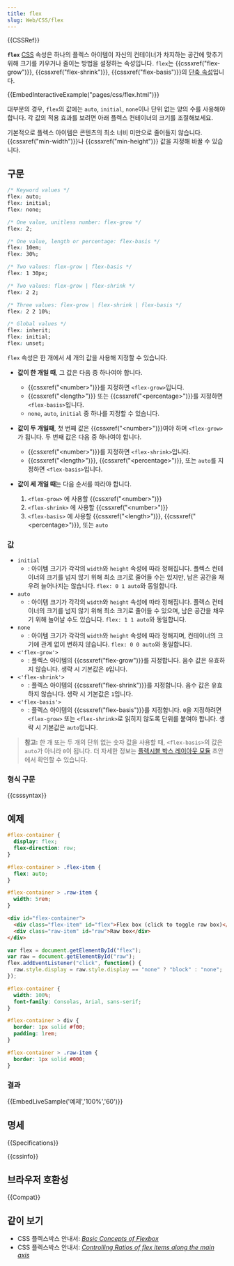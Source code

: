 ```yaml
---
title: flex
slug: Web/CSS/flex
---
```


{{CSSRef}}

**`flex`** [CSS](/ko/docs/CSS) 속성은 하나의 플렉스 아이템이 자신의 컨테이너가 차지하는 공간에 맞추기 위해 크기를 키우거나 줄이는 방법을 설정하는 속성입니다. `flex`는 {{cssxref("flex-grow")}}, {{cssxref("flex-shrink")}}, {{cssxref("flex-basis")}}의 [단축 속성](/ko/docs/Web/CSS/Shorthand_properties)입니다.

{{EmbedInteractiveExample("pages/css/flex.html")}}

대부분의 경우, `flex`의 값에는 `auto`, `initial`, `none`이나 단위 없는 양의 수를 사용해야 합니다. 각 값의 적용 효과를 보려면 아래 플렉스 컨테이너의 크기를 조절해보세요.

기본적으로 플렉스 아이템은 콘텐츠의 최소 너비 미만으로 줄어들지 않습니다. {{cssxref("min-width")}}나 {{cssxref("min-height")}} 값을 지정해 바꿀 수 있습니다.

## 구문

```css
/* Keyword values */
flex: auto;
flex: initial;
flex: none;

/* One value, unitless number: flex-grow */
flex: 2;

/* One value, length or percentage: flex-basis */
flex: 10em;
flex: 30%;

/* Two values: flex-grow | flex-basis */
flex: 1 30px;

/* Two values: flex-grow | flex-shrink */
flex: 2 2;

/* Three values: flex-grow | flex-shrink | flex-basis */
flex: 2 2 10%;

/* Global values */
flex: inherit;
flex: initial;
flex: unset;
```

`flex` 속성은 한 개에서 세 개의 값을 사용해 지정할 수 있습니다.

- **값이 한 개일 때**, 그 값은 다음 중 하나여야 합니다.

  - {{cssxref("&lt;number&gt;")}}를 지정하면 `<flex-grow>`입니다.
  - {{cssxref("&lt;length&gt;")}} 또는 {{cssxref("&lt;percentage&gt;")}}를 지정하면 `<flex-basis>`입니다.
  - `none`, `auto`, `initial` 중 하나를 지정할 수 있습니다.

- **값이 두 개일때**, 첫 번째 값은 {{cssxref("&lt;number&gt;")}}여야 하며 `<flex-grow>`가 됩니다. 두 번째 값은 다음 중 하나여야 합니다.

  - {{cssxref("&lt;number&gt;")}}를 지정하면 `<flex-shrink>`입니다.
  - {{cssxref("&lt;length&gt;")}}, {{cssxref("&lt;percentage&gt;")}}, 또는 `auto`를 지정하면 `<flex-basis>`입니다.

- **값이 세 개일 때**는 다음 순서를 따라야 합니다.

  1. `<flex-grow>` 에 사용할 {{cssxref("&lt;number&gt;")}}
  2. `<flex-shrink>` 에 사용할 {{cssxref("&lt;number&gt;")}}
  3. `<flex-basis>` 에 사용할 {{cssxref("&lt;length&gt;")}}, {{cssxref("&lt;percentage&gt;")}}, 또는 `auto`

### 값

- `initial`
  - : 아이템 크기가 각각의 `width`와 `height` 속성에 따라 정해집니다. 플렉스 컨테이너의 크기를 넘지 않기 위해 최소 크기로 줄어들 수는 있지만, 남은 공간을 채우려 늘어나지는 않습니다. `flex: 0 1 auto`와 동일합니다.
- `auto`
  - : 아이템 크기가 각각의 `width`와 `height` 속성에 따라 정해집니다. 플렉스 컨테이너의 크기를 넘지 않기 위해 최소 크기로 줄어들 수 있으며, 남은 공간을 채우기 위해 늘어날 수도 있습니다. `flex: 1 1 auto`와 동일합니다.
- `none`
  - : 아이템 크기가 각각의 `width`와 `height` 속성에 따라 정해지며, 컨테이너의 크기에 관계 없이 변하지 않습니다. `flex: 0 0 auto`와 동일합니다.
- `<'flex-grow'>`
  - : 플렉스 아이템의 {{cssxref("flex-grow")}}를 지정합니다. 음수 값은 유효하지 않습니다. 생략 시 기본값은 `0`입니다.
- `<'flex-shrink'>`
  - : 플렉스 아이템의 {{cssxref("flex-shrink")}}를 지정합니다. 음수 값은 유효하지 않습니다. 생략 시 기본값은 `1`입니다.
- `<'flex-basis'>`
  - : 플렉스 아이템의 {{cssxref("flex-basis")}}를 지정합니다. `0`을 지정하려면 `<flex-grow>` 또는 `<flex-shrink>`로 읽히지 않도록 단위를 붙여야 합니다. 생략 시 기본값은 `auto`입니다.

> **참고:** 한 개 또는 두 개의 단위 없는 숫자 값을 사용할 때, `<flex-basis>`의 값은 `auto`가 아니라 `0`이 됩니다. 더 자세한 정보는 [플렉시블 박스 레이아웃 모듈](https://drafts.csswg.org/css-flexbox/#flex-common) 초안에서 확인할 수 있습니다.

### 형식 구문

{{csssyntax}}

## 예제

```css
#flex-container {
  display: flex;
  flex-direction: row;
}

#flex-container > .flex-item {
  flex: auto;
}

#flex-container > .raw-item {
  width: 5rem;
}
```

```html
<div id="flex-container">
  <div class="flex-item" id="flex">Flex box (click to toggle raw box)</div>
  <div class="raw-item" id="raw">Raw box</div>
</div>
```

```js hidden
var flex = document.getElementById("flex");
var raw = document.getElementById("raw");
flex.addEventListener("click", function() {
  raw.style.display = raw.style.display == "none" ? "block" : "none";
});
```

```css hidden
#flex-container {
  width: 100%;
  font-family: Consolas, Arial, sans-serif;
}

#flex-container > div {
  border: 1px solid #f00;
  padding: 1rem;
}

#flex-container > .raw-item {
  border: 1px solid #000;
}
```

### 결과

{{EmbedLiveSample('예제','100%','60')}}

## 명세

{{Specifications}}

{{cssinfo}}

## 브라우저 호환성

{{Compat}}

## 같이 보기

- CSS 플렉스박스 안내서: _[Basic Concepts of Flexbox](/ko/docs/Web/CSS/CSS_Flexible_Box_Layout/Basic_Concepts_of_Flexbox)_
- CSS 플렉스박스 안내서: _[Controlling Ratios of flex items along the main axis](/ko/docs/Web/CSS/CSS_Flexible_Box_Layout/Controlling_Ratios_of_Flex_Items_Along_the_Main_Ax)_
